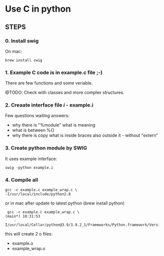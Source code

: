 # Use C in python


## STEPS

### 0. Install swig

On mac:

```shell
brew install swig
```


### 1. Example C code is in example.c file ;-)

There are few functions and some veriable.

@TODO: Check with classes and more complex structures.


### 2. Creaate interface file *i* - example.i

Few questions waiting answers:

- why there is "%module" what is meaning
- what is between %{} 
- why there is copy what is inside braces also outside it -  without "extern"

### 3. Create python module by SWIG

It uses example interface:
```shell
swig -python example.i
```

### 4. Compile all 

```shell
gcc -c example.c example_wrap.c \
-I/usr/local/include/python2.8
```

or in mac after update to latest python (brew install python)
```shell
 gcc -c example.c example_wrap.c \                                                                                                                                                                                  (main*) 18:31:53
    -I/usr/local/Cellar/python@3.9/3.9.2_1/Frameworks/Python.framework/Versions/3.9/include/python3.9/
```

this will create 2 o files:
 - example.o
 - example_wrap.o




